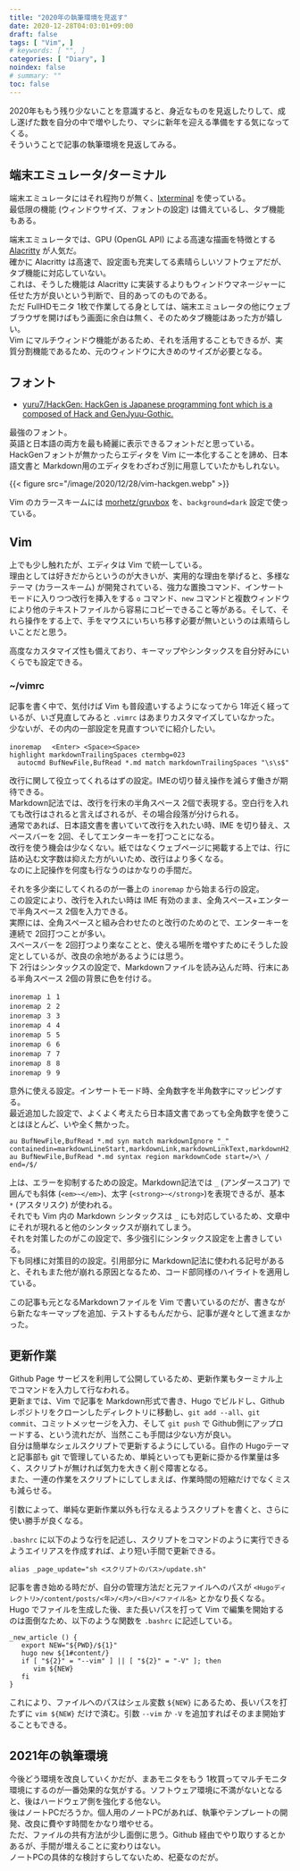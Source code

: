 ```yaml
---
title: "2020年の執筆環境を見返す"
date: 2020-12-28T04:03:01+09:00
draft: false
tags: [ "Vim", ]
# keywords: [ "", ]
categories: [ "Diary", ]
noindex: false
# summary: ""
toc: false
---
```


2020年ももう残り少ないことを意識すると、身近なものを見返したりして、成し遂げた数を自分の中で増やしたり、マシに新年を迎える準備をする気になってくる。  
そういうことで記事の執筆環境を見返してみる。  

## 端末エミュレータ/ターミナル

端末エミュレータにはそれ程拘りが無く、[lxterminal](https://github.com/lxde/lxterminal) を使っている。  
最低限の機能 (ウィンドウサイズ、フォントの設定) は備えているし、タブ機能もある。  

端末エミュレータでは、GPU (OpenGL API) による高速な描画を特徴とする [Alacritty](https://github.com/alacritty/alacritty) が人気だ。  
確かに Alacritty は高速で、設定面も充実してる素晴らしいソフトウェアだが、タブ機能に対応していない。  
これは、そうした機能は Alacritty に実装するよりもウィンドウマネージャーに任せた方が良いという判断で、目的あってのものである。  
ただ FullHDモニタ 1枚で作業してる身としては、端末エミュレータの他にウェブブラウザを開けばもう画面に余白は無く、そのためタブ機能はあった方が嬉しい。  
Vim にマルチウィンドウ機能があるため、それを活用することもできるが、実質分割機能であるため、元のウィンドウに大きめのサイズが必要となる。  

## フォント

 * [yuru7/HackGen: HackGen is Japanese programming font which is a composed of Hack and GenJyuu-Gothic.](https://github.com/yuru7/HackGen)

最強のフォント。  
英語と日本語の両方を最も綺麗に表示できるフォントだと思っている。  
HackGenフォントが無かったらエディタを Vim に一本化することを諦め、日本語文書と Markdown用のエディタをわざわざ別に用意していたかもしれない。  

{{< figure src="/image/2020/12/28/vim-hackgen.webp" >}}

Vim のカラースキームには [morhetz/gruvbox](https://github.com/morhetz/gruvbox) を、`background=dark` 設定で使っている。  

## Vim

上でも少し触れたが、エディタは Vim で統一している。  
理由としては好きだからというのが大きいが、実用的な理由を挙げると、多様なテーマ (カラースキーム) が開発されている、強力な置換コマンド、インサートモードに入りつつ改行を挿入をする `o` コマンド、`new` コマンドと複数ウィンドウにより他のテキストファイルから容易にコピーできること等がある。そして、それら操作をする上で、手をマウスにいちいち移す必要が無いというのは素晴らしいことだと思う。  

高度なカスタマイズ性も備えており、キーマップやシンタックスを自分好みにいくらでも設定できる。  

### ~/vimrc

記事を書く中で、気付けば Vim も普段遣いするようになってから 1年近く経っているが、いざ見直してみると `.vimrc` はあまりカスタマイズしていなかった。  
少ないが、その内の一部設定を見直すついでに紹介したい。  

    inoremap 　<Enter> <Space><Space>
    highlight markdownTrailingSpaces ctermbg=023
      autocmd BufNewFile,BufRead *.md match markdownTrailingSpaces "\s\s$"

改行に関して役立ってくれるはずの設定。IMEの切り替え操作を減らす働きが期待できる。  
Markdown記法では、改行を行末の半角スペース 2個で表現する。空白行を入れても改行はされると言えばされるが、その場合段落が分けられる。  
通常であれば、日本語文書を書いていて改行を入れたい時、IME を切り替え、スペースバーを 2回、そしてエンターキーを打つことになる。  
改行を使う機会は少なくない。紙ではなくウェブページに掲載する上では、行に詰め込む文字数は抑えた方がいいため、改行はより多くなる。  
なのに上記操作を何度も行なうのはかなりの手間だ。  

それを多少楽にしてくれるのが一番上の `inoremap` から始まる行の設定。  
この設定により、改行を入れたい時は IME 有効のまま、全角スペース+エンターで半角スペース 2個を入力できる。  
実際には、全角スペースと組み合わせたのと改行のためのとで、エンターキーを連続で 2回打つことが多い。  
スペースバーを 2回打つより楽なことと、使える場所を増やすためにそうした設定としているが、改良の余地があるようには思う。  
下 2行はシンタックスの設定で、Markdownファイルを読み込んだ時、行末にある半角スペース 2個の背景に色を付ける。  

    inoremap １ 1
    inoremap ２ 2
    inoremap ３ 3
    inoremap ４ 4
    inoremap ５ 5
    inoremap ６ 6
    inoremap ７ 7
    inoremap ８ 8
    inoremap ９ 9

意外に使える設定。インサートモード時、全角数字を半角数字にマッピングする。  
最近追加した設定で、よくよく考えたら日本語文書であっても全角数字を使うことはほとんど、いや全く無かった。  

    au BufNewFile,BufRead *.md syn match markdownIgnore "_" containedin=markdownLineStart,markdownLink,markdownLinkText,markdownH2,markdownH3,markdownH4,markdownH5
    au BufNewFile,BufRead *.md syntax region markdownCode start=/>\ / end=/$/

上は、エラーを抑制するための設定。Markdown記法では `_` (アンダースコア) で囲んでも斜体 (`<em>~</em>`)、太字 (`<strong>~</strong>`)を表現できるが、基本 `*` (アスタリスク) が使われる。  
それでも Vim 内の Markdown シンタックスは `_` にも対応しているため、文章中にそれが現れると他のシンタックスが崩れてしまう。  
それを対策したのがこの設定で、多少強引にシンタックス設定を上書きしている。  
下も同様に対策目的の設定。引用部分に Markdown記法に使われる記号があると、それもまた他が崩れる原因となるため、コード部同様のハイライトを適用している。  

この記事も元となるMarkdownファイルを Vim で書いているのだが、書きながら新たなキーマップを追加、テストするもんだから、記事が遅々として進まなかった。  

## 更新作業

Github Page サービスを利用して公開しているため、更新作業もターミナル上でコマンドを入力して行なわれる。  
更新までは、Vim で記事を Markdown形式で書き、Hugo でビルドし、Githubレポジトリをクローンしたディレクトリに移動し、`git add --all`、`git commit`、コミットメッセージを入力、そして `git push` で Github側にアップロードする、という流れだが、当然ここも手間は少ない方が良い。  
自分は簡単なシェルスクリプトで更新するようにしている。自作の Hugoテーマと記事部も git で管理しているため、単純といっても更新に掛かる作業量は多く、スクリプトが無ければ気力を大きく削ぐ障害となる。  
また、一連の作業をスクリプトにしてしまえば、作業時間の短縮だけでなくミスも減らせる。  

引数によって、単純な更新作業以外も行なえるようスクリプトを書くと、さらに使い勝手が良くなる。  

`.bashrc` に以下のような行を記述し、スクリプトをコマンドのように実行できるようエイリアスを作成すれば、より短い手間で更新できる。  

    alias _page_update="sh <スクリプトのパス>/update.sh"

記事を書き始める時だが、自分の管理方法だと元ファイルへのパスが `<Hugoディレクトリ>/content/posts/<年>/<月>/<日>/<ファイル名>` とかなり長くなる。  
Hugo でファイルを生成した後、また長いパスを打って Vim で編集を開始するのは面倒なため、以下のような関数を `.bashrc` に記述している。  

    _new_article () {
       export NEW="${PWD}/${1}"
       hugo new ${1#content/}
       if [ "${2}" = "--vim" ] || [ "${2}" = "-V" ]; then
          vim ${NEW}
       fi
    }

これにより、ファイルへのパスはシェル変数 `${NEW}` にあるため、長いパスを打たずに `vim ${NEW}` だけで済む。引数 `--vim` か `-V` を追加すればそのまま開始することもできる。  

## 2021年の執筆環境

今後どう環境を改良していくかだが、まあモニタをもう 1枚買ってマルチモニタ環境にするのが一番効果的な気がする。ソフトウェア環境に不満がないとなると、後はハードウェア側を強化する他ない。  
後はノートPCだろうか。個人用のノートPCがあれば、執筆やテンプレートの開発、改良に費やす時間をかなり増やせる。  
ただ、ファイルの共有方法が少し面倒に思う。Github 経由でやり取りするとかあるが、手間が増えることに変わりはない。  
ノートPCの具体的な検討すらしてないため、杞憂なのだが。  

